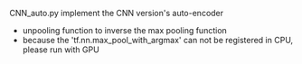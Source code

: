 CNN_auto.py  implement the CNN version's auto-encoder

- unpooling function to inverse the max pooling function
- because the 'tf.nn.max_pool_with_argmax' can not be registered in CPU, please run with GPU

